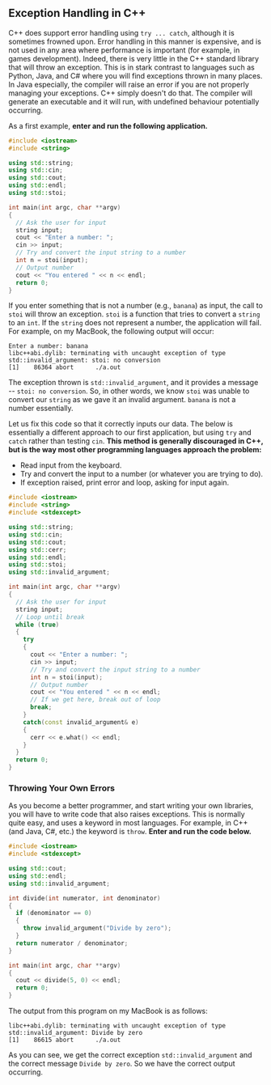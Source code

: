 ## Exception Handling in C++

C++ does support error handling using `try ... catch`, although it is sometimes frowned upon. Error handling in this manner is expensive, and is not used in any area where performance is important (for example, in games development). Indeed, there is very little in the C++ standard library that will throw an exception. This is in stark contrast to languages such as Python, Java, and C# where you will find exceptions thrown in many places. In Java especially, the compiler will raise an error if you are not properly managing your exceptions. C++ simply doesn't do that. The compiler will generate an executable and it will run, with undefined behaviour potentially occurring.

As a first example, **enter and run the following application.**

```cpp
#include <iostream>
#include <string>

using std::string;
using std::cin;
using std::cout;
using std::endl;
using std::stoi;

int main(int argc, char **argv)
{
  // Ask the user for input
  string input;
  cout << "Enter a number: ";
  cin >> input;
  // Try and convert the input string to a number
  int n = stoi(input);
  // Output number
  cout << "You entered " << n << endl;
  return 0;
}
```

If you enter something that is not a number (e.g., `banana`) as input, the call to `stoi` will throw an exception. `stoi` is a function that tries to convert a `string` to an `int`. If the `string` does not represent a number, the application will fail. For example, on my MacBook, the following output will occur:

```shell
Enter a number: banana
libc++abi.dylib: terminating with uncaught exception of type std::invalid_argument: stoi: no conversion
[1]    86364 abort      ./a.out
```

The exception thrown is `std::invalid_argument`, and it provides a message -- `stoi: no conversion`. So, in other words, we know `stoi` was unable to convert our `string` as we gave it an invalid argument. `banana` is not a number essentially.

Let us fix this code so that it correctly inputs our data. The below is essentially a different approach to our first application, but using `try` and `catch` rather than testing `cin`. **This method is generally discouraged in C++, but is the way most other programming languages approach the problem:**

- Read input from the keyboard.
- Try and convert the input to a number (or whatever you are trying to do).
- If exception raised, print error and loop, asking for input again.

```cpp
#include <iostream>
#include <string>
#include <stdexcept>

using std::string;
using std::cin;
using std::cout;
using std::cerr;
using std::endl;
using std::stoi;
using std::invalid_argument;

int main(int argc, char **argv)
{
  // Ask the user for input
  string input;
  // Loop until break
  while (true)
  {
    try
    {
      cout << "Enter a number: ";
      cin >> input;
      // Try and convert the input string to a number
      int n = stoi(input);
      // Output number
      cout << "You entered " << n << endl;
      // If we get here, break out of loop
      break;
    }
    catch(const invalid_argument& e)
    {
      cerr << e.what() << endl;
    }
  }
  return 0;
}
```

### Throwing Your Own Errors

As you become a better programmer, and start writing your own libraries, you will have to write code that also raises exceptions. This is normally quite easy, and uses a keyword in most languages. For example, in C++ (and Java, C#, etc.) the keyword is `throw`. **Enter and run the code below.**

```cpp
#include <iostream>
#include <stdexcept>

using std::cout;
using std::endl;
using std::invalid_argument;

int divide(int numerator, int denominator)
{
  if (denominator == 0)
  {
    throw invalid_argument("Divide by zero");
  }
  return numerator / denominator;
}

int main(int argc, char **argv)
{
  cout << divide(5, 0) << endl;
  return 0;
}
```

The output from this program on my MacBook is as follows:

```shell
libc++abi.dylib: terminating with uncaught exception of type std::invalid_argument: Divide by zero
[1]    86615 abort      ./a.out
```

As you can see, we get the correct exception `std::invalid_argument` and the correct message `Divide by zero`. So we have the correct output occurring.